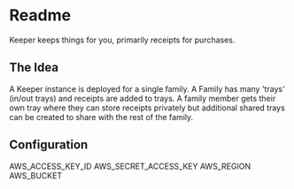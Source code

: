 # Readme

Keeper keeps things for you, primarily receipts for purchases.

## The Idea

A Keeper instance is deployed for a single family. A Family has many 'trays' (in/out trays) and receipts are added to trays. A family member gets their own tray where they can store receipts privately but additional shared trays can be created to share with the rest of the family.

## Configuration

AWS_ACCESS_KEY_ID
AWS_SECRET_ACCESS_KEY
AWS_REGION
AWS_BUCKET



